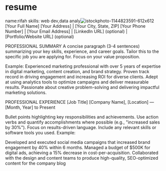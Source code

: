 # resume
name:rifah 
skills: web dev,data analy![istockphoto-1144823591-612x612](https://github.com/user-attachments/assets/0f97f23b-b951-4be8-a996-1bc3bf25c3d2)
[Your Full Name]
[Your Address] | [Your City, State, ZIP]
[Your Phone Number] | [Your Email Address] | [LinkedIn URL] (optional) | [Portfolio/Website URL] (optional)

PROFESSIONAL SUMMARY
A concise paragraph (3-4 sentences) summarizing your key skills, experience, and career goals. Tailor this to the specific job you are applying for. Focus on your value proposition.

Example:
Experienced marketing professional with over 5 years of expertise in digital marketing, content creation, and brand strategy. Proven track record in driving engagement and increasing ROI for diverse clients. Adept at using analytics tools to optimize campaigns and deliver measurable results. Passionate about creative problem-solving and delivering impactful marketing solutions.

PROFESSIONAL EXPERIENCE
[Job Title]
[Company Name], [Location] — [Month, Year] to Present

Bullet points highlighting key responsibilities and achievements. Use action verbs and quantify accomplishments where possible (e.g., "increased sales by 30%").
Focus on results-driven language.
Include any relevant skills or software tools you used.
Example:

Developed and executed social media campaigns that increased brand engagement by 40% within 6 months.
Managed a budget of $500K for digital ads, achieving a 15% decrease in cost-per-acquisition.
Collaborated with the design and content teams to produce high-quality, SEO-optimized content for the company blog
